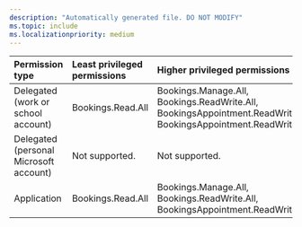 ```yaml
---
description: "Automatically generated file. DO NOT MODIFY"
ms.topic: include
ms.localizationpriority: medium
---
```


|Permission type|Least privileged permissions|Higher privileged permissions|
|:---|:---|:---|
|Delegated (work or school account)|Bookings.Read.All|Bookings.Manage.All, Bookings.ReadWrite.All, BookingsAppointment.ReadWrite.All, BookingsAppointment.ReadWrite.All|
|Delegated (personal Microsoft account)|Not supported.|Not supported.|
|Application|Bookings.Read.All|Bookings.Manage.All, Bookings.ReadWrite.All, BookingsAppointment.ReadWrite.All|

